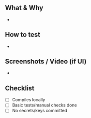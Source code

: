 ## What & Why
-

## How to test
-

## Screenshots / Video (if UI)
-

## Checklist
- [ ] Compiles locally
- [ ] Basic tests/manual checks done
- [ ] No secrets/keys committed
